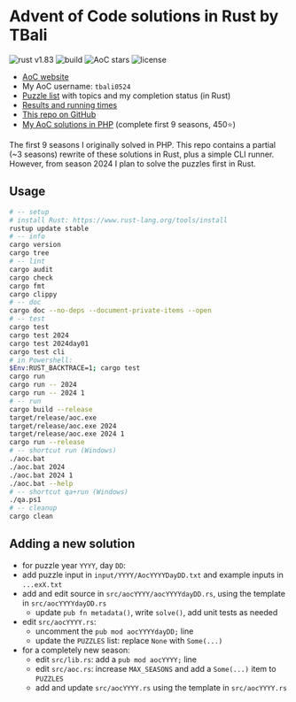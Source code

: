 # Advent of Code solutions in Rust by TBali

![rust v1.83](https://shields.io/badge/rust-1.82-blue?logo=rust)
![build](https://img.shields.io/github/actions/workflow/status/tbali0524/advent-of-code-rust/qa.yml)
![AoC stars](https://img.shields.io/badge/total%20AoC%20⭐-174-yellow)
![license](https://img.shields.io/github/license/tbali0524/advent-of-code-rust)

* [AoC website](https://adventofcode.com/)
* My AoC username: `tbali0524`
* [Puzzle list](puzzles.md) with topics and my completion status (in Rust)
* [Results and running times](results.md)
* [This repo on GitHub](https://github.com/tbali0524/advent-of-code-rust)
* [My AoC solutions in PHP](https://github.com/tbali0524/advent-of-code-solutions) (complete first 9 seasons, 450⭐)

The first 9 seasons I originally solved in PHP. This repo contains a partial (~3 seasons) rewrite of these solutions in Rust, plus a simple CLI runner. However, from season 2024 I plan to solve the puzzles first in Rust.

## Usage

```sh
# -- setup
# install Rust: https://www.rust-lang.org/tools/install
rustup update stable
# -- info
cargo version
cargo tree
# -- lint
cargo audit
cargo check
cargo fmt
cargo clippy
# -- doc
cargo doc --no-deps --document-private-items --open
# -- test
cargo test
cargo test 2024
cargo test 2024day01
cargo test cli
# in Powershell:
$Env:RUST_BACKTRACE=1; cargo test
cargo run
cargo run -- 2024
cargo run -- 2024 1
# -- run
cargo build --release
target/release/aoc.exe
target/release/aoc.exe 2024
target/release/aoc.exe 2024 1
cargo run --release
# -- shortcut run (Windows)
./aoc.bat
./aoc.bat 2024
./aoc.bat 2024 1
./aoc.bat --help
# -- shortcut qa+run (Windows)
./qa.ps1
# -- cleanup
cargo clean
```

## Adding a new solution

* for puzzle year `YYYY`, day `DD`:
* add puzzle input in `input/YYYY/AocYYYYDayDD.txt` and example inputs in `...exX.txt`
* add and edit source in `src/aocYYYY/aocYYYYdayDD.rs`, using the template in `src/aocYYYYdayDD.rs`
    * update `pub fn metadata()`, write `solve()`, add unit tests as needed
* edit `src/aocYYYY.rs`:
    * uncomment the `pub mod aocYYYYdayDD;` line
    * update the `PUZZLES` list: replace `None` with `Some(...)`
* for a completely new season:
    * edit `src/lib.rs`: add a `pub mod aocYYYY;` line
    * edit `src/aoc.rs`: increase `MAX_SEASONS` and add a `Some(...)` item to `PUZZLES`
    * add and update `src/aocYYYY.rs` using the template in `src/aocYYYY.rs`
